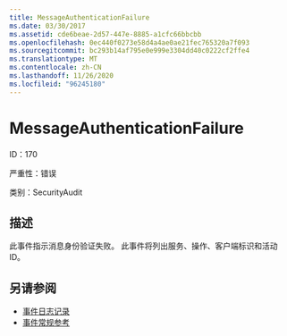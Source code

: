 ```yaml
---
title: MessageAuthenticationFailure
ms.date: 03/30/2017
ms.assetid: cde6beae-2d57-447e-8885-a1cfc66bbcbb
ms.openlocfilehash: 0ec440f0273e58d4a4ae0ae21fec765320a7f093
ms.sourcegitcommit: bc293b14af795e0e999e3304dd40c0222cf2ffe4
ms.translationtype: MT
ms.contentlocale: zh-CN
ms.lasthandoff: 11/26/2020
ms.locfileid: "96245180"
---
```

# <a name="messageauthenticationfailure"></a>MessageAuthenticationFailure

ID：170  
  
 严重性：错误  
  
 类别：SecurityAudit  
  
## <a name="description"></a>描述  

 此事件指示消息身份验证失败。 此事件将列出服务、操作、客户端标识和活动 ID。  
  
## <a name="see-also"></a>另请参阅

- [事件日志记录](index.md)
- [事件常规参考](events-general-reference.md)

